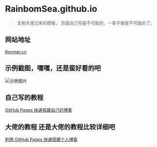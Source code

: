 # RainbomSea.github.io

> 复制大佬过来的模板， 页面自己写是不可能的，一辈子都是不可能的了。

## 网站地址

[Konmer.cn](https://xw.konmer.cn)

## 示例截图，嘿嘿，还是蛮好看的吧

![示例图片](http://bolg-images.oss-cn-shenzhen.aliyuncs.com/18-12-7/24840818.jpg)

## 自己写的教程

[GitHub Pages 快速搭建自己的博客](http://rainbomsea.xyz/2018/10/01/%E6%90%AD%E5%BB%BA%E6%88%91%E7%9A%84%E4%B8%AA%E4%BA%BA%E5%8D%9A%E5%AE%A2/)

## 大佬的教程 还是大佬的教程比较详细吧

[利用 GitHub Pages 快速搭建个人博客](https://www.jianshu.com/p/e68fba58f75c)
